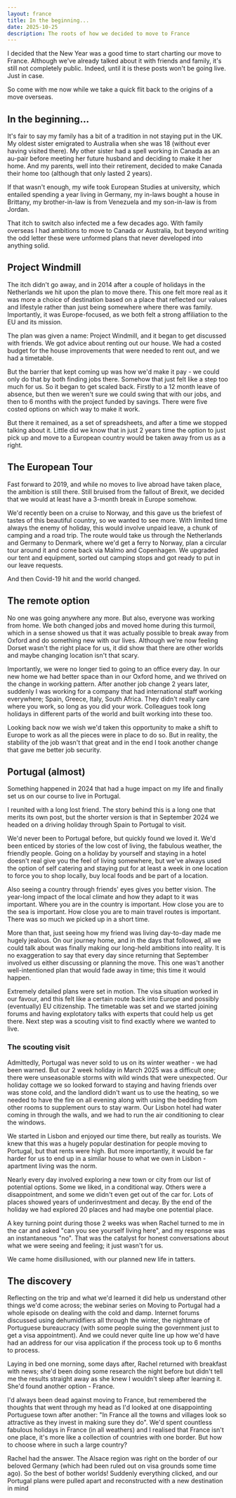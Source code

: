 ```yaml
---
layout: france
title: In the beginning...
date: 2025-10-25
description: The roots of how we decided to move to France
---
```


I decided that the New Year was a good time to start charting our move to France. Although we've already talked about it with friends and family, it's still not completely public. Indeed, until it is these posts won't be going live. Just in case.

So come with me now while we take a quick flit back to the origins of a move overseas.

## In the beginning...

It's fair to say my family has a bit of a tradition in not staying put in the UK. My oldest sister emigrated to Australia when she was 18 (without ever having visited there). My other sister had a spell working in Canada as an au-pair before meeting her future husband and deciding to make it her home. And my parents, well into their retirement, decided to make Canada their home too (although that only lasted 2 years).

If that wasn't enough, my wife took European Studies at university, which entailed spending a year living in Germany, my in-laws bought a house in Brittany, my brother-in-law is from Venezuela and my son-in-law is from Jordan.

That itch to switch also infected me a few decades ago. With family overseas I had ambitions to move to Canada or Australia, but beyond writing the odd letter these were unformed plans that never developed into anything solid.

## Project Windmill

The itch didn't go away, and in 2014 after a couple of holidays in the Netherlands we hit upon the plan to move there. This one felt more real as it was more a choice of destination based on a place that reflected our values and lifestyle rather than just being somewhere where there was family. Importantly, it was Europe-focused, as we both felt a strong affiliation to the EU and its mission.

The plan was given a name: Project Windmill, and it began to get discussed with friends. We got advice about renting out our house. We had a costed budget for the house improvements that were needed to rent out, and we had a timetable.

But the barrier that kept coming up was how we'd make it pay - we could only do that by both finding jobs there. Somehow that just felt like a step too much for us. So it began to get scaled back. Firstly to a 12 month leave of absence, but then we weren't sure we could swing that with our jobs, and then to 6 months with the project funded by savings. There were five costed options on which way to make it work.

But there it remained, as a set of spreadsheets, and after a time we stopped talking about it. Little did we know that in just 2 years time the option to just pick up and move to a European country would be taken away from us as a right.

## The European Tour

Fast forward to 2019, and while no moves to live abroad have taken place, the ambition is still there. Still bruised from the fallout of Brexit, we decided that we would at least have a 3-month break in Europe somehow.

We'd recently been on a cruise to Norway, and this gave us the briefest of tastes of this beautiful country, so we wanted to see more. With limited time always the enemy of holiday, this would involve unpaid leave, a chunk of camping and a road trip. The route would take us through the Netherlands and Germany to Denmark, where we'd get a ferry to Norway, plan a circular tour around it and come back via Malmo and Copenhagen. We upgraded our tent and equipment, sorted out camping stops and got ready to put in our leave requests.

And then Covid-19 hit and the world changed.

## The remote option

No one was going anywhere any more. But also, everyone was working from home.  We both changed jobs and moved home during this turmoil, which in a sense showed us that it was actually possible to break away from Oxford and do something new with our lives. Although we're now feeling Dorset wasn't the right place for us, it did show that there are other worlds and maybe changing location isn't that scary.

Importantly, we were no longer tied to going to an office every day. In our new home we had better space than in our Oxford home, and we thrived on the change in working pattern. After another job change 2 years later, suddenly I was working for a company that had international staff working everywhere; Spain, Greece, Italy, South Africa. They didn't really care where you work, so long as you did your work. Colleagues took long holidays in different parts of the world and built working into these too.

Looking back now we wish we'd taken this opportunity to make a shift to Europe to work as all the pieces were in place to do so. But in reality, the stability of the job wasn't that great and in the end I took another change that gave me better job security.

## Portugal (almost)

Something happened in 2024 that had a huge impact on my life and finally set us on our course to live in Portugal.

I reunited with a long lost friend. The story behind this is a long one that merits its own post, but the shorter version is that in September 2024 we headed on a driving holiday through Spain to Portugal to visit.

We'd never been to Portugal before, but quickly found we loved it. We'd been enticed by stories of the low cost of living, the fabulous weather, the friendly people. Going on a holiday by yourself and staying in a hotel doesn't real give you the feel of living somewhere, but we've always used the option of self catering and staying put for at least a week in one location to force you to shop locally, buy local foods and be part of a location.

Also seeing a country through friends' eyes gives you better vision. The year-long impact of the local climate and how they adapt to it was important. Where you are in the country is important. How close you are to the sea is important. How close you are to main travel routes is important. There was so much we picked up in a short time.

More than that, just seeing how my friend was living day-to-day made me hugely jealous. On our journey home, and in the days that followed, all we could talk about was finally making our long-held ambitions into reality. It is no exaggeration to say that every day since returning that September involved us either discussing or planning the move. This one was't another well-intentioned plan that would fade away in time; this time it would happen.

Extremely detailed plans were set in motion. The visa situation worked in our favour, and this felt like a certain route back into Europe and possibly (eventually) EU citizenship. The timetable was set and we started joining forums and having explotatory talks with experts that could help us get there. Next step was a scouting visit to find exactly where we wanted to live.

### The scouting visit

Admittedly, Portugal was never sold to us on its winter weather - we had been warned. But our 2 week holiday in March 2025 was a difficult one; there were unseasonable storms with wild winds that were unexpected. Our holiday cottage we so looked forward to staying and having friends over was stone cold, and the landlord didn't want us to use the heating, so we needed to have the fire on all evening along with using the bedding from other rooms to supplement ours to stay warm. Our Lisbon hotel had water coming in through the walls, and we had to run the air conditioning to clear the windows. 

We started in Lisbon and enjoyed our time there, but really as tourists. We knew that this was a hugely popular destination for people moving to Portugal, but that rents were high. But more importantly, it would be far harder for us to end up in a similar house to what we own in Lisbon - apartment living was the norm.

Nearly every day involved exploring a new town or city from our list of potential options. Some we liked, in a conditional way. Others were a disappointment, and some we didn't even get out of the car for. Lots of places showed years of underinvestment and decay. By the end of the holiday we had explored 20 places and had maybe one potential place.

A key turning point during those 2 weeks was when Rachel turned to me in the car and asked "can you see yourself living here", and my response was an instantaneous "no". That was the catalyst for honest conversations about what we were seeing and feeling; it just wasn't for us. 

We came home disillusioned, with our planned new life in tatters.

## The discovery

Reflecting on the trip and what we'd learned it did help us understand other things we'd come across; the webinar series on Moving to Portugal had a whole episode on dealing with the cold and damp. Internet forums discussed using dehumidifiers all through the winter, the nightmare of Portuguese bureaucracy (with some people suing the government just to get a visa appointment). And we could never quite line up how we'd have had an address for our visa application if the process took up to 6 months to process.

Laying in bed one morning, some days after, Rachel returned with breakfast with news; she'd been doing some research the night before but didn't tell me the results straight away as she knew I wouldn't sleep after learning it. She'd found another option - France.

I'd always been dead against moving to France, but remembered the thoughts that went through my head as I'd looked at one disappointing Portuguese town after another: "In France all the towns and villages look so attractive as they invest in making sure they do". We'd spent countless fabulous holidays in France (in all weathers) and I realised that France isn't one place, it's more like a collection of countries with one border. But how to choose where in such a large country?

Rachel had the answer. The Alsace region was right on the border of our beloved Germany (which had been ruled out on visa grounds some time ago). So the best of bother worlds! Suddenly everything clicked, and our Portugal plans were pulled apart and reconstructed with a new destination in mind 

